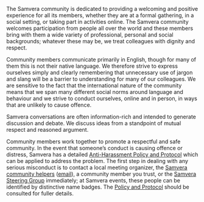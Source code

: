 The Samvera community is dedicated to providing a welcoming and
positive experience for all its members, whether they are at a formal
gathering, in a social setting, or taking part in activities online.
The Samvera community welcomes participation from people all over the
world and these members bring with them a wide variety of
professional, personal and social backgrounds; whatever these may be,
we treat colleagues with dignity and respect.

Community members communicate primarily in English, though for many of
them this is not their native language. We therefore strive to express
ourselves simply and clearly remembering that unnecessary use of
jargon and slang will be a barrier to understanding for many of our
colleagues. We are sensitive to the fact that the international
nature of the community means that we span many different social norms
around language and behaviour and we strive to conduct ourselves,
online and in person, in ways that are unlikely to cause offence.

Samvera conversations are often information-rich and intended to
generate discussion and debate. We discuss ideas from a standpoint of
mutual respect and reasoned argument.

Community members work together to promote a respectful and safe
community. In the event that someone’s conduct is causing offence or
distress, Samvera has a detailed
[Anti-Harassment Policy and Protocol](https://wiki.lyrasis.org/display/samvera/Anti-Harassment+Policy)
which can be applied to address the problem. The first step in dealing
with any serious misconduct is to contact a local meeting organizer,
the
[Samvera community helpers](https://wiki.lyrasis.org/display/samvera/Samvera+Community+Helpers)
([email](mailto:helpers@samvera.org)), a community member you
trust, or the
[Samvera Steering Group](https://wiki.lyrasis.org/display/samvera/Samvera+Steering+Group+membership)
immediately; at Samvera events, these people can be identified by
distinctive name badges. The
[Policy and Protocol](https://wiki.lyrasis.org/display/samvera/Anti-Harassment+Policy)
should be consulted for fuller details.
